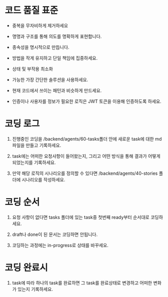 # 코드 품질 표준

- 중복을 무자비하게 제거하세요

- 명명과 구조를 통해 의도를 명확하게 표현합니다.

- 종속성을 명시적으로 만듭니다.

- 방법을 작게 유지하고 단일 책임에 집중하세요.

- 상태 및 부작용 최소화

- 가능한 가장 간단한 솔루션을 사용하세요.

- 현재 코드에서 쓰이는 패턴과 비슷하게 만드세요.

- 인증이나 사용자를 정보가 필요한 로직은 JWT 토큰을 이용해 인증하도록 하세요.

# 코딩 로그
1. 진행중인 코딩을 /backend/agents/60-tasks폴더 안에 새로운 task에 대한 md파일을 만들고 기록하세요.

2. task에는 어떠한 요청사항이 들어왔는지, 그리고 어떤 방식을 통해 결과가 어떻게 되었는지를 기록하세요.

3. 만약 해당 로직의 시나리오를 정의할 수 있다면 /backend/agents/40-stories 폴더에 시나리오를 작성하세요.


# 코딩 순서
1. 요청 사항이 없다면 tasks 폴더에 있는 task중 첫번째 ready부터 순서대로 코딩하세요.

2. draft나 done이 된 문서는 코딩하면 안됩니다.

3. 코딩하는 과정에는 in-progress로 상태를 바꾸세요.


# 코딩 완료시

1. task에 따라 하나의 task를 완료하면 그 task를 완료상태로 변경하고 어떠한 변화가 있는지 기록하세요.